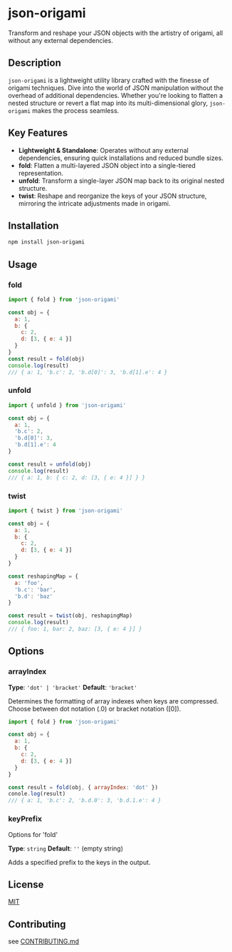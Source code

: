 # json-origami

Transform and reshape your JSON objects with the artistry of origami, all without any external dependencies.

## Description

`json-origami` is a lightweight utility library crafted with the finesse of origami techniques.
Dive into the world of JSON manipulation without the overhead of additional dependencies.
Whether you're looking to flatten a nested structure or revert a flat map into its multi-dimensional glory, `json-origami` makes the process seamless.

## Key Features

- **Lightweight & Standalone**: Operates without any external dependencies, ensuring quick installations and reduced bundle sizes.
- **fold**: Flatten a multi-layered JSON object into a single-tiered representation.
- **unfold**: Transform a single-layer JSON map back to its original nested structure.
- **twist**: Reshape and reorganize the keys of your JSON structure, mirroring the intricate adjustments made in origami.

## Installation

```bash
npm install json-origami
```

## Usage

### fold

```javascript
import { fold } from 'json-origami'

const obj = {
  a: 1,
  b: {
    c: 2,
    d: [3, { e: 4 }]
  }
}
const result = fold(obj)
console.log(result)
/// { a: 1, 'b.c': 2, 'b.d[0]': 3, 'b.d[1].e': 4 }
```

### unfold

```javascript
import { unfold } from 'json-origami'

const obj = {
  a: 1,
  'b.c': 2,
  'b.d[0]': 3,
  'b.d[1].e': 4
}

const result = unfold(obj)
console.log(result)
/// { a: 1, b: { c: 2, d: [3, { e: 4 }] } }
```

### twist

```javascript
import { twist } from 'json-origami'

const obj = {
  a: 1,
  b: {
    c: 2,
    d: [3, { e: 4 }]
  }
}

const reshapingMap = {
  a: 'foo',
  'b.c': 'bar',
  'b.d': 'baz'
}

const result = twist(obj, reshapingMap)
console.log(result)
/// { foo: 1, bar: 2, baz: [3, { e: 4 }] }
```

## Options

### arrayIndex

**Type**: `'dot' | 'bracket'`
**Default**: `'bracket'`

Determines the formatting of array indexes when keys are compressed. Choose between dot notation (.0) or bracket notation ([0]).

```javascript
import { fold } from 'json-origami'

const obj = {
  a: 1,
  b: {
    c: 2,
    d: [3, { e: 4 }]
  }
}

const result = fold(obj, { arrayIndex: 'dot' })
conole.log(result)
/// { a: 1, 'b.c': 2, 'b.d.0': 3, 'b.d.1.e': 4 }
```

### keyPrefix

Options for 'fold'

**Type**: `string`
**Default**: `''` (empty string)

Adds a specified prefix to the keys in the output.

## License

[MIT](./LICENSE)

## Contributing

see [CONTRIBUTING.md](./CONTRIBUTING.md)
